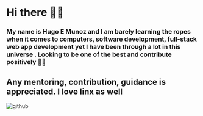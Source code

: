 # Hi there  🤩🤩
### My name is Hugo E Munoz and I am barely learning the ropes when it comes to computers, software development, full-stack web app development  yet I have been through a lot in this universe . Looking to be one of the best and contribute positively 🤡😍
## Any mentoring, contribution, guidance is appreciated. I love linx as well

![github](https://cdnb.artstation.com/p/assets/images/images/031/669/183/large/joao-ribeiro-oneteam-sketch23-rgb.jpg?1681846226)
